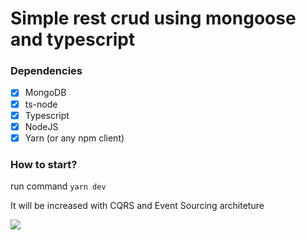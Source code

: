# Simple rest crud using mongoose and typescript
### Dependencies
 - [X] MongoDB
 - [X] ts-node
 - [X] Typescript
 - [X] NodeJS
 - [X] Yarn (or any npm client)

### How to start?

run command `yarn dev`

It will be increased with CQRS and Event Sourcing architeture

![](https://lh3.googleusercontent.com/rQOOonoDvxOzSS11OqMgXg-b4aJi06_SPNDEdK1avLGvUV9BUC1PHXbRTYlrE9DBqVfW4vx5fV2g6m2VECLv=w1920-h956?raw=true)

